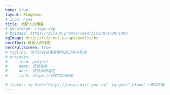 ```yaml
---
home: true
layout: BlogHome
# icon: home
title: 微斯人的博客
# heroImage: /logo.svg
# bgImage: https://picsum.photos/seed/picsum/1920/1080
bgImage: http://file.mo7.cc/api/public/bz
heroText: 微斯人的博客
heroFullScreen: true
# tagline: 你可以在这里放置你的口号与标语
# projects:
#   - icon: project
#     name: 项目名称
#     desc: 项目详细描述
#     link: https://你的项目链接

# footer: <a href="https://beian.miit.gov.cn/" target="_blank" >粤ICP备2023038279号-1</a>
---
```

